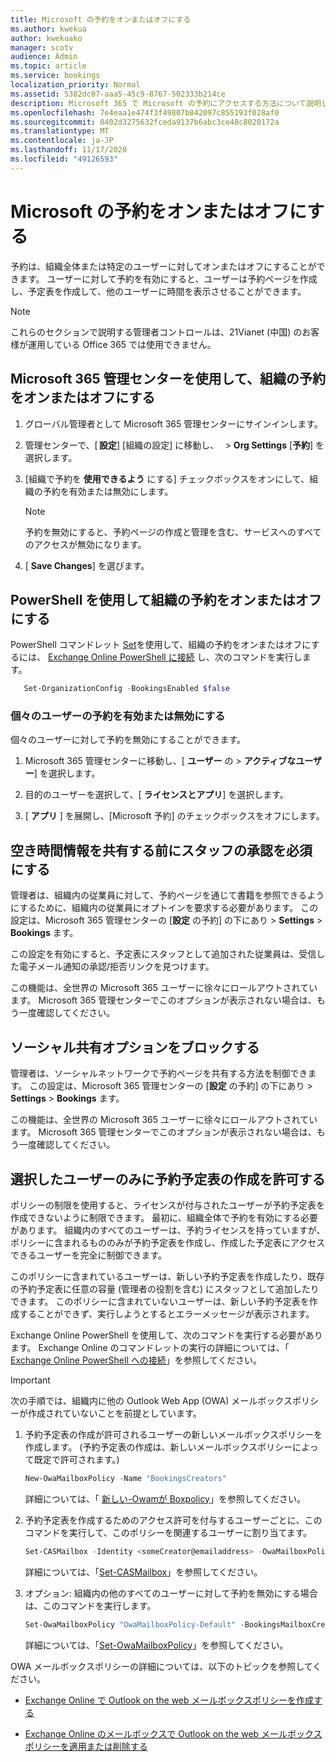 ```yaml
---
title: Microsoft の予約をオンまたはオフにする
ms.author: kwekua
author: kwekuako
manager: scotv
audience: Admin
ms.topic: article
ms.service: bookings
localization_priority: Normal
ms.assetid: 5382dc07-aaa5-45c9-8767-502333b214ce
description: Microsoft 365 で Microsoft の予約にアクセスする方法について説明します。
ms.openlocfilehash: 7e4eaa1e474f3f49807b842097c855193f028af0
ms.sourcegitcommit: 0402d3275632fceda9137b6abc3ce48c8020172a
ms.translationtype: MT
ms.contentlocale: ja-JP
ms.lasthandoff: 11/17/2020
ms.locfileid: "49126593"
---
```

# <a name="turn-microsoft-bookings-on-or-off"></a>Microsoft の予約をオンまたはオフにする

予約は、組織全体または特定のユーザーに対してオンまたはオフにすることができます。 ユーザーに対して予約を有効にすると、ユーザーは予約ページを作成し、予定表を作成して、他のユーザーに時間を表示させることができます。

> [!NOTE]
> これらのセクションで説明する管理者コントロールは、21Vianet (中国) のお客様が運用している Office 365 では使用できません。

## <a name="turn-bookings-on-or-off-for-your-organization-using-the-microsoft-365-admin-center"></a>Microsoft 365 管理センターを使用して、組織の予約をオンまたはオフにする

1. グローバル管理者として Microsoft 365 管理センターにサインインします。

2. 管理センターで、[ **設定**] [組織の設定] に移動し、   \> **Org Settings** [**予約**] を選択します。

3. [組織で予約を **使用できるよう** にする] チェックボックスをオンにして、組織の予約を有効または無効にします。

   > [!NOTE]
   > 予約を無効にすると、予約ページの作成と管理を含む、サービスへのすべてのアクセスが無効になります。

4. [ **Save Changes**] を選びます。

## <a name="turn-bookings-on-or-off-for-your-organization-using-powershell"></a>PowerShell を使用して組織の予約をオンまたはオフにする

PowerShell コマンドレット [Set](https://docs.microsoft.com/powershell/module/exchange/set-organizationconfig)を使用して、組織の予約をオンまたはオフにするには、 [Exchange Online PowerShell に接続](https://docs.microsoft.com/powershell/exchange/connect-to-exchange-online-powershell) し、次のコマンドを実行します。

```PowerShell
   Set-OrganizationConfig -BookingsEnabled $false
```

### <a name="turn-bookings-on-or-off-for-individual-users"></a>個々のユーザーの予約を有効または無効にする

個々のユーザーに対して予約を無効にすることができます。

1. Microsoft 365 管理センターに移動し、[ **ユーザー** の \> **アクティブなユーザー**] を選択します。

1. 目的のユーザーを選択して、[ **ライセンスとアプリ**] を選択します。

1. [ **アプリ** ] を展開し、[Microsoft 予約] のチェックボックスをオフにします。

## <a name="require-staff-approvals-before-sharing-freebusy-information"></a>空き時間情報を共有する前にスタッフの承認を必須にする

管理者は、組織内の従業員に対して、予約ページを通じて書籍を参照できるようにするために、組織内の従業員にオプトインを要求する必要があります。 この設定は、Microsoft 365 管理センターの [**設定** の予約] の下にあり \> **Settings** \> **Bookings** ます。

この設定を有効にすると、予定表にスタッフとして追加された従業員は、受信した電子メール通知の承認/拒否リンクを見つけます。

この機能は、全世界の Microsoft 365 ユーザーに徐々にロールアウトされています。 Microsoft 365 管理センターでこのオプションが表示されない場合は、もう一度確認してください。

## <a name="block-social-sharing-options"></a>ソーシャル共有オプションをブロックする

管理者は、ソーシャルネットワークで予約ページを共有する方法を制御できます。 この設定は、Microsoft 365 管理センターの [**設定** の予約] の下にあり \> **Settings** \> **Bookings** ます。

この機能は、全世界の Microsoft 365 ユーザーに徐々にロールアウトされています。 Microsoft 365 管理センターでこのオプションが表示されない場合は、もう一度確認してください。

## <a name="allow-only-selected-users-to-create-bookings-calendars"></a>選択したユーザーのみに予約予定表の作成を許可する

ポリシーの制限を使用すると、ライセンスが付与されたユーザーが予約予定表を作成できないように制限できます。 最初に、組織全体で予約を有効にする必要があります。 組織内のすべてのユーザーは、予約ライセンスを持っていますが、ポリシーに含まれるもののみが予約予定表を作成し、作成した予定表にアクセスできるユーザーを完全に制御できます。

このポリシーに含まれているユーザーは、新しい予約予定表を作成したり、既存の予約予定表に任意の容量 (管理者の役割を含む) にスタッフとして追加したりできます。 このポリシーに含まれていないユーザーは、新しい予約予定表を作成することができず、実行しようとするとエラーメッセージが表示されます。

Exchange Online PowerShell を使用して、次のコマンドを実行する必要があります。 Exchange Online のコマンドレットの実行の詳細については、「 [Exchange Online PowerShell への接続](https://docs.microsoft.com/powershell/exchange/connect-to-exchange-online-powershell)」を参照してください。

> [!IMPORTANT]
> 次の手順では、組織内に他の Outlook Web App (OWA) メールボックスポリシーが作成されていないことを前提としています。

1. 予約予定表の作成が許可されるユーザーの新しいメールボックスポリシーを作成します。 (予約予定表の作成は、新しいメールボックスポリシーによって既定で許可されます。)

   ```PowerShell
   New-OwaMailboxPolicy -Name "BookingsCreators"
   ```

   詳細については、「 [新しい-Owamが Boxpolicy](https://docs.microsoft.com/powershell/module/exchange/new-owamailboxpolicy)」を参照してください。

2. 予約予定表を作成するためのアクセス許可を付与するユーザーごとに、このコマンドを実行して、このポリシーを関連するユーザーに割り当てます。

   ```PowerShell
   Set-CASMailbox -Identity <someCreator@emailaddress> -OwaMailboxPolicy "BookingsCreators"
   ```

   詳細については、「[Set-CASMailbox](https://docs.microsoft.com/powershell/module/exchange/set-casmailbox)」を参照してください。

3. オプション: 組織内の他のすべてのユーザーに対して予約を無効にする場合は、このコマンドを実行します。

   ```PowerShell
   Set-OwaMailboxPolicy "OwaMailboxPolicy-Default" -BookingsMailboxCreationEnabled:$false
   ```

   詳細については、「[Set-OwaMailboxPolicy](https://docs.microsoft.com/powershell/module/exchange/set-owamailboxpolicy)」を参照してください。

OWA メールボックスポリシーの詳細については、以下のトピックを参照してください。

- [Exchange Online で Outlook on the web メールボックスポリシーを作成する](https://docs.microsoft.com/exchange/clients-and-mobile-in-exchange-online/outlook-on-the-web/create-outlook-web-app-mailbox-policy)

- [Exchange Online のメールボックスで Outlook on the web メールボックスポリシーを適用または削除する](https://docs.microsoft.com/exchange/clients-and-mobile-in-exchange-online/outlook-on-the-web/create-outlook-web-app-mailbox-policy)
